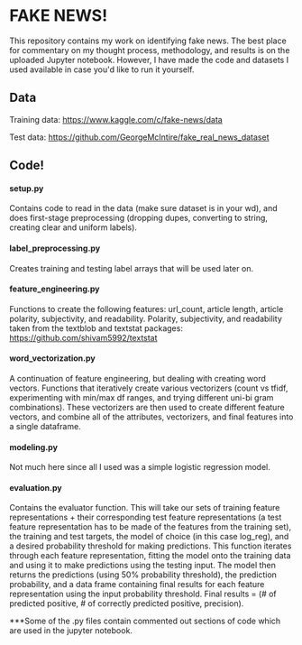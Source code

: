 # FAKE NEWS!

This repository contains my work on identifying fake news. The best place for commentary on my thought process, methodology, and results is on the uploaded Jupyter notebook. However, I have made the code and datasets I used available in case you'd like to run it yourself.

## Data 

Training data: https://www.kaggle.com/c/fake-news/data

Test data: https://github.com/GeorgeMcIntire/fake_real_news_dataset

## Code! 

#### setup.py
Contains code to read in the data (make sure dataset is in your wd), and does first-stage preprocessing (dropping dupes, converting to string, creating clear and uniform labels). 

#### label_preprocessing.py
Creates training and testing label arrays that will be used later on.

#### feature_engineering.py
Functions to create the following features: url_count, article length, article polarity, subjectivity, and readability. Polarity, subjectivity, and readability taken from the textblob and textstat packages: https://github.com/shivam5992/textstat

#### word_vectorization.py
A continuation of feature engineering, but dealing with creating word vectors. Functions that iteratively create various vectorizers (count vs tfidf, experimenting with min/max df ranges, and trying different uni-bi gram combinations). These vectorizers are then used to create different feature vectors, and combine all of the attributes, vectorizers, and final features into a single dataframe. 

#### modeling.py
Not much here since all I used was a simple logistic regression model.

#### evaluation.py
Contains the evaluator function. This will take our sets of training feature representations + their corresponding test feature representations (a test feature representation has to be made of the features from the training set), the training and test targets, the model of choice (in this case log_reg), and a desired probability threshold for making predictions. This function iterates through each feature representation, fitting the model onto the training data and using it to make predictions using the testing input. The model then returns the predictions (using 50% probability threshold), the prediction probability, and a data frame containing final results for each feature representation using the input probability threshold. Final results = (# of predicted positive, # of correctly predicted positive, precision). 

***Some of the .py files contain commented out sections of code which are used in the jupyter notebook. 





